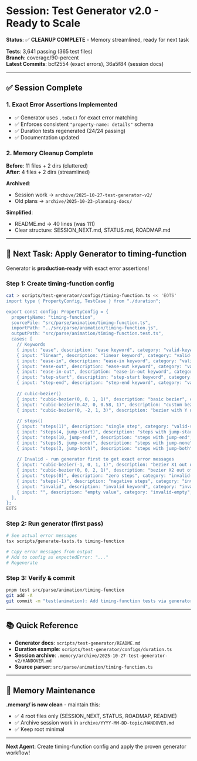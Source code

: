 # Session: Test Generator v2.0 - Ready to Scale

**Status**: ✅ **CLEANUP COMPLETE** - Memory streamlined, ready for next task

**Tests**: 3,641 passing (365 test files)  
**Branch**: coverage/90-percent  
**Latest Commits**: bcf2554 (exact errors), 36a5f84 (session docs)

---

## ✅ Session Complete

### 1. Exact Error Assertions Implemented
- ✅ Generator uses `.toBe()` for exact error matching
- ✅ Enforces consistent `"property-name: details"` schema
- ✅ Duration tests regenerated (24/24 passing)
- ✅ Documentation updated

### 2. Memory Cleanup Complete
**Before**: 11 files + 2 dirs (cluttered)  
**After**: 4 files + 2 dirs (streamlined)

**Archived**:
- Session work → `archive/2025-10-27-test-generator-v2/`
- Old plans → `archive/2025-10-23-planning-docs/`

**Simplified**:
- README.md → 40 lines (was 111)
- Clear structure: SESSION_NEXT.md, STATUS.md, ROADMAP.md

---

## 🎯 Next Task: Apply Generator to timing-function

Generator is **production-ready** with exact error assertions!

### Step 1: Create timing-function config

```bash
cat > scripts/test-generator/configs/timing-function.ts << 'EOTS'
import type { PropertyConfig, TestCase } from "./duration";

export const config: PropertyConfig = {
  propertyName: "timing-function",
  sourceFile: "src/parse/animation/timing-function.ts",
  importPath: "../src/parse/animation/timing-function.js",
  outputPath: "src/parse/animation/timing-function.test.ts",
  cases: [
    // Keywords
    { input: "ease", description: "ease keyword", category: "valid-keyword", expectValid: true },
    { input: "linear", description: "linear keyword", category: "valid-keyword", expectValid: true },
    { input: "ease-in", description: "ease-in keyword", category: "valid-keyword", expectValid: true },
    { input: "ease-out", description: "ease-out keyword", category: "valid-keyword", expectValid: true },
    { input: "ease-in-out", description: "ease-in-out keyword", category: "valid-keyword", expectValid: true },
    { input: "step-start", description: "step-start keyword", category: "valid-keyword", expectValid: true },
    { input: "step-end", description: "step-end keyword", category: "valid-keyword", expectValid: true },
    
    // cubic-bezier()
    { input: "cubic-bezier(0, 0, 1, 1)", description: "basic bezier", category: "valid-bezier", expectValid: true },
    { input: "cubic-bezier(0.42, 0, 0.58, 1)", description: "custom bezier", category: "valid-bezier", expectValid: true },
    { input: "cubic-bezier(0, -2, 1, 3)", description: "bezier with Y outside 0-1", category: "valid-bezier", expectValid: true },
    
    // steps()
    { input: "steps(1)", description: "single step", category: "valid-steps", expectValid: true },
    { input: "steps(4, jump-start)", description: "steps with jump-start", category: "valid-steps", expectValid: true },
    { input: "steps(10, jump-end)", description: "steps with jump-end", category: "valid-steps", expectValid: true },
    { input: "steps(5, jump-none)", description: "steps with jump-none", category: "valid-steps", expectValid: true },
    { input: "steps(3, jump-both)", description: "steps with jump-both", category: "valid-steps", expectValid: true },
    
    // Invalid - run generator first to get exact error messages
    { input: "cubic-bezier(-1, 0, 1, 1)", description: "bezier X1 out of range", category: "invalid-bezier", expectValid: false },
    { input: "cubic-bezier(0, 0, 2, 1)", description: "bezier X2 out of range", category: "invalid-bezier", expectValid: false },
    { input: "steps(0)", description: "zero steps", category: "invalid-steps", expectValid: false },
    { input: "steps(-1)", description: "negative steps", category: "invalid-steps", expectValid: false },
    { input: "invalid", description: "invalid keyword", category: "invalid-keyword", expectValid: false },
    { input: "", description: "empty value", category: "invalid-empty", expectValid: false },
  ],
};
EOTS
```

### Step 2: Run generator (first pass)

```bash
# See actual error messages
tsx scripts/generate-tests.ts timing-function

# Copy error messages from output
# Add to config as expectedError: "..."
# Regenerate
```

### Step 3: Verify & commit

```bash
pnpm test src/parse/animation/timing-function
git add -A
git commit -m "test(animation): Add timing-function tests via generator"
```

---

## 📚 Quick Reference

- **Generator docs**: `scripts/test-generator/README.md`
- **Duration example**: `scripts/test-generator/configs/duration.ts`
- **Session archive**: `.memory/archive/2025-10-27-test-generator-v2/HANDOVER.md`
- **Source parser**: `src/parse/animation/timing-function.ts`

---

## 🧹 Memory Maintenance

**.memory/ is now clean** - maintain this:
- ✅ 4 root files only (SESSION_NEXT, STATUS, ROADMAP, README)
- ✅ Archive session work in `archive/YYYY-MM-DD-topic/HANDOVER.md`
- ✅ Keep root minimal

---

**Next Agent**: Create timing-function config and apply the proven generator workflow!

